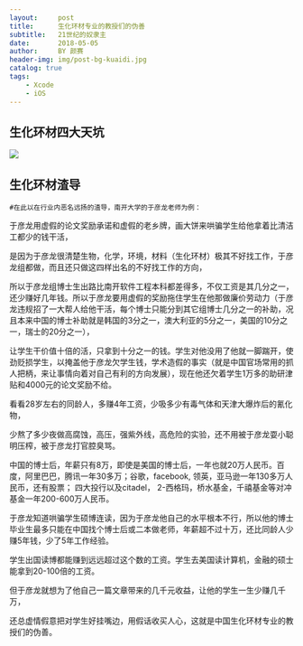 ```yaml
---
layout:     post
title:      生化环材专业的教授们的伪善
subtitle:   21世纪的奴隶主
date:       2018-05-05
author:     BY 颜赛
header-img: img/post-bg-kuaidi.jpg
catalog: true
tags:
    - Xcode
    - iOS
---
```


## 生化环材四大天坑


	

![](https://upload-images.jianshu.io/upload_images/545662-f9031dfcce085f8f.png?imageMogr2/auto-orient/strip%7CimageView2/2/w/459)

## 生化环材渣导



	
	#在此以在行业内恶名远扬的渣导，南开大学的于彦龙老师为例：
	
于彦龙用虚假的论文奖励承诺和虚假的老乡牌，画大饼来哄骗学生给他拿着比清洁工都少的钱干活，

是因为于彦龙很清楚生物，化学，环境，材料（生化环材）极其不好找工作，于彦龙组都做，而且还只做这四样出名的不好找工作的方向，


所以于彦龙组博士生出路比南开软件工程本科都差得多，不仅工资是其几分之一，还少赚好几年钱。所以于彦龙要用虚假的奖励拖住学生在他那做廉价劳动力（于彦龙违规招了一大帮人给他干活，每个博士只能分到其它组博士几分之一的补助，况且本来中国的博士补助就是韩国的3分之一，澳大利亚的5分之一，美国的10分之一，瑞士的20分之一），

让学生干价值十倍的活，只拿到十分之一的钱。学生对他没用了他就一脚踹开，使劲贬损学生，以掩盖他于彦龙欠学生钱，学术造假的事实（就是中国官场常用的抓人把柄，来让事情向着对自己有利的方向发展），现在他还欠着学生1万多的助研津贴和4000元的论文奖励不给。

看看28岁左右的同龄人，多赚4年工资，少吸多少有毒气体和天津大爆炸后的氰化物，

少熬了多少夜做高腐蚀，高压，强紫外线，高危险的实验，还不用被于彦龙耍小聪明压榨，被于彦龙打官腔臭骂。

中国的博士后，年薪只有8万，即使是美国的博士后，一年也就20万人民币。百度，阿里巴巴，腾讯一年30多万；谷歌，facebook, 领英，亚马逊一年130多万人民币，还有股票； 四大投行以及citadel， 2-西格玛，桥水基金，千禧基金等对冲基金一年200-600万人民币。


于彦龙知道哄骗学生硕博连读，因为于彦龙他自己的水平根本不行，所以他的博士毕业生最多只能在中国找个博士后或二本做老师，年薪超不过十万，还比同龄人少赚5年钱，少了5年工作经验。


学生出国读博都能赚到远远超过这个数的工资。学生去美国读计算机，金融的硕士能拿到20-100倍的工资。


但于彦龙就想为了他自己一篇文章带来的几千元收益，让他的学生一生少赚几千万，

还总虚情假意把对学生好挂嘴边，用假话收买人心，这就是中国生化环材专业的教授们的伪善。



